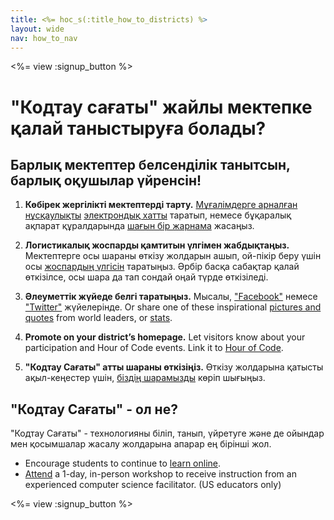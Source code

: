 ```yaml
---
title: <%= hoc_s(:title_how_to_districts) %>
layout: wide
nav: how_to_nav
---
```

<%= view :signup_button %>

# "Кодтау сағаты" жайлы мектепке қалай таныстыруға болады?

## Барлық мектептер белсенділік танытсын, барлық оқушылар үйренсін!

1. **Көбірек жергілікті мектептерді тарту.** [Мұғалімдерге арналған нұсқаулықты](<%= resolve_url('/how-to') %>) [электрондық хатты](<%= resolve_url('/promote/resources#sample-emails') %>) таратып, немесе бұқаралық ақпарат құралдарында [шағын бір жарнама](<%= resolve_url('/promote/stats') %>) жасаңыз.

2. **Логистикалық жоспарды қамтитын үлгімен жабдықтаңыз.** Мектептерге осы шараны өткізу жолдарын ашып, ой-пікір беру үшін осы [жоспардың үлгісін](<%= localized_file('/files/HOC_Logistics_plan.pdf') %>) таратыңыз. Әрбір басқа сабақтар қалай өткізілсе, осы шара да тап сондай оңай түрде өткізіледі.

3. **Әлеуметтік жүйеде белгі таратыңыз.** Мысалы, ["Facebook"](https://www.facebook.com/sharer/sharer.php?u=http%3A%2F%2Fhourofcode.com%2Fus) немесе ["Twitter"](https://twitter.com/intent/tweet?url=http%3A%2F%2Fhourofcode.com&text=I%27m%20participating%20in%20this%20year%27s%20%23HourOfCode%2C%20are%20you%3F%20%40codeorg&original_referer=https%3A%2F%2Fwww.google.com%2Furl%3Fq%3Dhttps%253A%252F%252Ftwitter.com%252Fshare%253Fhashtags%253D%2526amp%253Brelated%253Dcodeorg%2526amp%253Btext%253DI%252527m%252Bparticipating%252Bin%252Bthis%252Byear%252527s%252B%252523HourOfCode%25252C%252Bare%252Byou%25253F%252B%252540codeorg%2526amp%253Burl%253Dhttp%25253A%25252F%25252Fhourofcode.com%26sa%3DD%26sntz%3D1%26usg%3DAFQjCNE1GLTUbKZfMlEh9Aj5w0iswz6PYQ&related=codeorg&hashtags=) жүйелерінде. Or share one of these inspirational [pictures and quotes](<%= resolve_url('/promote/resources#social') %>) from world leaders, or [stats](<%= resolve_url('/promote/stats') %>).

4. **Promote on your district’s homepage.** Let visitors know about your participation and Hour of Code events. Link it to [Hour of Code](<%= resolve_url('/') %>).

5. **"Кодтау Сағаты" атты шараны өткізіңіз.** Өткізу жолдарына қатысты ақыл-кеңестер үшін, [біздің шарамызды](<%= resolve_url('/how-to/events') %>) көріп шығыңыз.

## "Кодтау Cағаты" - ол не?

"Кодтау Сағаты" - технологияны біліп, танып, үйретуге және де ойындар мен қосымшалар жасалу жолдарына апарар ең бірінші жол.

- Encourage students to continue to [learn online](<%= codeorg_url('/learn/beyond') %>).
- [Attend](<%= codeorg_url('/professional-development-workshops') %>) a 1-day, in-person workshop to receive instruction from an experienced computer science facilitator. (US educators only)

<%= view :signup_button %>